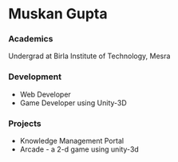 # Muskan Gupta

### Academics

Undergrad at Birla Institute of Technology, Mesra

### Development

 - Web Developer
 - Game Developer using Unity-3D


### Projects

- Knowledge Management Portal
- Arcade - a 2-d game using unity-3d
